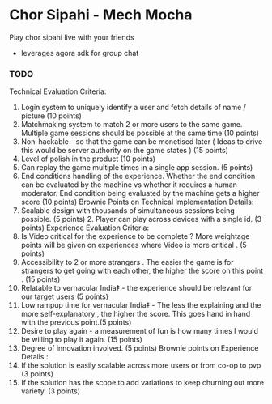 # Chor Sipahi - Mech Mocha
Play chor sipahi live with your friends

- leverages agora sdk for group chat

### TODO
Technical Evaluation Criteria:
1. Login system to uniquely identify a user and fetch details of name / picture (10 points)
2. Matchmaking system to match 2 or more users to the same game. Multiple game sessions should be possible at the same time (10
points)
3. Non-hackable - so that the game can be monetised later ( Ideas to drive this would be server authority on the game states ) (15 points)
4. Level of polish in the product (10 points)
5. Can replay the game multiple times in a single app session. (5 points)
6. End conditions handling of the experience. Whether the end condition can be evaluated by the machine vs whether it requires a human
moderator. End condition being evaluated by the machine gets a higher score (10 points)
Brownie Points on Technical Implementation Details:
1. Scalable design with thousands of simultaneous sessions being possible. (5 points) 2. Player can play across devices with a single id. (3 points)
Experience Evaluation Criteria:
1. Is Video critical for the experience to be complete ? More weightage points will be given on experiences where Video is more critical . (5 points)
2. Accessibility to 2 or more strangers . The easier the game is for strangers to get going with each other, the higher the score on this point . (15 points)
3. Relatable to vernacular India‡ - the experience should be relevant for our target users (5 points)
4. Low rampup time for vernacular India‡ - The less the explaining and the more self-explanatory , the higher the score. This goes hand in
hand with the previous point.(5 points)
5. Desire to play again - a measurement of fun is how many times I would be willing to play it again. (15 points)
6. Degree of innovation involved. (5 points)
Brownie points on Experience Details :
1. If the solution is easily scalable across more users or from co-op to pvp (3 points)
2. If the solution has the scope to add variations to keep churning out more variety. (3 points)
